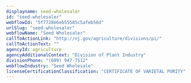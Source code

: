 ```yaml
---
displayname: seed-wholesaler
id: "seed-wholesaler"
webflowId: "5f7728e6eb55585c5afeb56d"
urlSlug: "seed-wholesaler"
webflowName: "Seed Wholesaler"
callToActionLink: "http://nj.gov/agriculture/divisions/pi/"
callToActionText: ""
agencyId: agriculture
agencyAdditionalContext: "Division of Plant Industry"
divisionPhone: "(609) 947-7512"
webflowIndustry: "Seed Wholesale"
licenseCertificationClassification: "CERTIFICATE OF VARIETAL PURITY"
---
```

